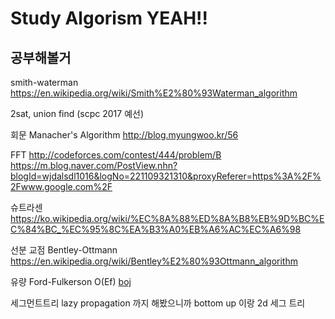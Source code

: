 # Study Algorism YEAH!!

## 공부해볼거

smith-waterman https://en.wikipedia.org/wiki/Smith%E2%80%93Waterman_algorithm

2sat, union find (scpc 2017 예선)

회문 Manacher's Algorithm http://blog.myungwoo.kr/56

FFT http://codeforces.com/contest/444/problem/B
https://m.blog.naver.com/PostView.nhn?blogId=wjdalsdl1016&logNo=221109321310&proxyReferer=https%3A%2F%2Fwww.google.com%2F

슈트라센 https://ko.wikipedia.org/wiki/%EC%8A%88%ED%8A%B8%EB%9D%BC%EC%84%BC_%EC%95%8C%EA%B3%A0%EB%A6%AC%EC%A6%98

선분 교점 Bentley-Ottmann
https://en.wikipedia.org/wiki/Bentley%E2%80%93Ottmann_algorithm

유량
Ford-Fulkerson O(Ef) [boj](https://www.acmicpc.net/problem/6086)

세그먼트트리
lazy propagation 까지 해봤으니까 bottom up 이랑 2d 세그 트리
